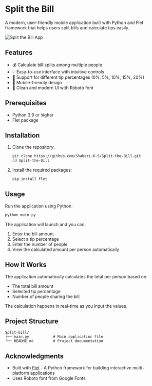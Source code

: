 # Split the Bill

A modern, user-friendly mobile application built with Python and Flet framework that helps users split bills and calculate tips easily.

![Split the Bill App](https://raw.githubusercontent.com/Shabari-K-S/Split-the-Bill/preview.png)

## Features

- 💰 Calculate bill splits among multiple people
- 💡 Easy-to-use interface with intuitive controls
- 🎯 Support for different tip percentages (0%, 5%, 10%, 15%, 20%)
- 📱 Mobile-friendly design
- 🎨 Clean and modern UI with Roboto font

## Prerequisites

- Python 3.9 or higher
- Flet package

## Installation

1. Clone the repository:

    ```bash
    git clone https://github.com/Shabari-K-S/Split-the-Bill.git
    cd Split-the-Bill
    ```

2. Install the required packages:

    ```bash
    pip install flet
    ```

## Usage

Run the application using Python:

```bash
python main.py
```

The application will launch and you can:

1. Enter the bill amount
2. Select a tip percentage
3. Enter the number of people
4. View the calculated amount per person automatically

## How it Works

The application automatically calculates the total per person based on:

- The total bill amount
- Selected tip percentage
- Number of people sharing the bill

The calculation happens in real-time as you input the values.

## Project Structure

```text
Split-bill/
├── main.py           # Main application file
└── README.md         # Project documentation

```

## Acknowledgments

- Built with [Flet](https://flet.dev/) - A Python framework for building interactive multi-platform applications
- Uses Roboto font from Google Fonts
